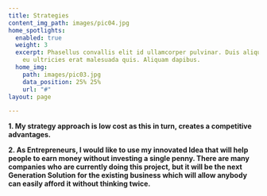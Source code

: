```yaml
---
title: Strategies
content_img_path: images/pic04.jpg
home_spotlights:
  enabled: true
  weight: 3
  excerpt: Phasellus convallis elit id ullamcorper pulvinar. Duis aliquam turpis mauris,
    eu ultricies erat malesuada quis. Aliquam dapibus.
  home_img:
    path: images/pic03.jpg
    data_position: 25% 25%
    url: "#"
layout: page

---
```

**1. My strategy approach is low cost as this in turn, creates a competitive advantages.**

**2. As Entrepreneurs, I would like to use my innovated Idea that will help people to earn money without investing a single penny. There are many companies who are currently doing this project, but it will be the next Generation Solution for the existing business which will allow anybody can easily afford it without thinking twice.**